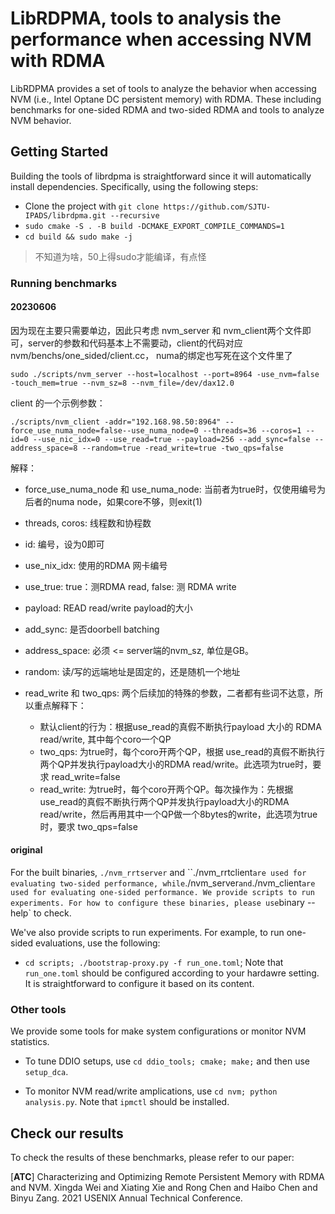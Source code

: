 # LibRDPMA, tools to analysis the performance when accessing NVM with RDMA

LibRDPMA provides a set of tools  to analyze the behavior when accessing NVM (i.e., Intel Optane DC persistent memory) with RDMA. These including benchmarks for one-sided RDMA and two-sided RDMA and tools to analyze NVM behavior. 



## Getting Started

Building the tools of librdpma is straightforward since it will automatically install dependencies. Specifically, using the following steps:

- Clone the project with `git clone https://github.com/SJTU-IPADS/librdpma.git --recursive`
- `sudo cmake -S . -B build -DCMAKE_EXPORT_COMPILE_COMMANDS=1`
- `cd build && sudo make -j`

> 不知道为啥，50上得sudo才能编译，有点怪


### Running benchmarks

#### 20230606
因为现在主要只需要单边，因此只考虑 nvm_server 和 nvm_client两个文件即可，server的参数和代码基本上不需要动，client的代码对应 nvm/benchs/one_sided/client.cc， numa的绑定也写死在这个文件里了
```shell
sudo ./scripts/nvm_server --host=localhost --port=8964 -use_nvm=false -touch_mem=true --nvm_sz=8 --nvm_file=/dev/dax12.0
```

client 的一个示例参数：

```shell
./scripts/nvm_client -addr="192.168.98.50:8964" --force_use_numa_node=false--use_numa_node=0 --threads=36 --coros=1 --id=0 --use_nic_idx=0 --use_read=true --payload=256 --add_sync=false --address_space=8 --random=true -read_write=true -two_qps=false
```

解释：

* force_use_numa_node 和 use_numa_node: 当前者为true时，仅使用编号为后者的numa node，如果core不够，则exit(1)
* threads, coros: 线程数和协程数
* id: 编号，设为0即可
* use_nix_idx: 使用的RDMA 网卡编号
* use_true: true：测RDMA read, false: 测 RDMA write
* payload: READ read/write payload的大小
* add_sync: 是否doorbell batching
* address_space: 必须 <= server端的nvm_sz, 单位是GB。
* random: 读/写的远端地址是固定的，还是随机一个地址

* read_write 和 two_qps: 两个后续加的特殊的参数，二者都有些词不达意，所以重点解释下：
    * 默认client的行为：根据use_read的真假不断执行payload 大小的 RDMA read/write, 其中每个coro一个QP
    * two_qps: 为true时，每个coro开两个QP，根据 use_read的真假不断执行两个QP并发执行payload大小的RDMA read/write。此选项为true时，要求 read_write=false
    * read_write: 为true时，每个coro开两个QP。每次操作为：先根据 use_read的真假不断执行两个QP并发执行payload大小的RDMA read/write，然后再用其中一个QP做一个8bytes的write，此选项为true时，要求 two_qps=false

#### original


For the built binaries, `./nvm_rrtserver` and ``./nvm_rrtclient` are used for evaluating two-sided performance, while `./nvm_server` and `./nvm_client` are used for evaluating one-sided performance. We provide scripts to run experiments. For how to configure these binaries, please use `binary --help` to check.

We've also provide scripts to run experiments. For example, to run one-sided evaluations, use the following:

- `cd scripts; ./bootstrap-proxy.py -f run_one.toml`; Note that `run_one.toml` should be configured according to your hardawre setting. It is straightforward to configure it  based on its content. 

  

### Other tools

We provide some tools for make system configurations or monitor NVM statistics. 

- To tune DDIO setups, use `cd ddio_tools; cmake; make;` and then use `setup_dca`. 

- To monitor NVM read/write amplications, use `cd nvm; python analysis.py`.  Note that `ipmctl` should be installed. 



## Check our results

To check the results of these benchmarks, please refer to our paper: 

[**ATC**] Characterizing and Optimizing Remote Persistent Memory with RDMA and NVM. Xingda Wei and Xiating Xie and Rong Chen and Haibo Chen and Binyu Zang. 2021 USENIX Annual Technical Conference. 